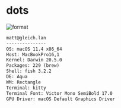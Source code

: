 
# dots

![format](https://github.com/Matt-Gleich/dots/workflows/format/badge.svg)

```txt
matt@gleich.lan 
--------------- 
OS: macOS 11.4 x86_64 
Host: MacBookPro16,1 
Kernel: Darwin 20.5.0 
Packages: 229 (brew) 
Shell: fish 3.2.2 
DE: Aqua 
WM: Rectangle 
Terminal: kitty 
Terminal Font: Victor Mono SemiBold 17.0 
GPU Driver: macOS Default Graphics Driver 
```
